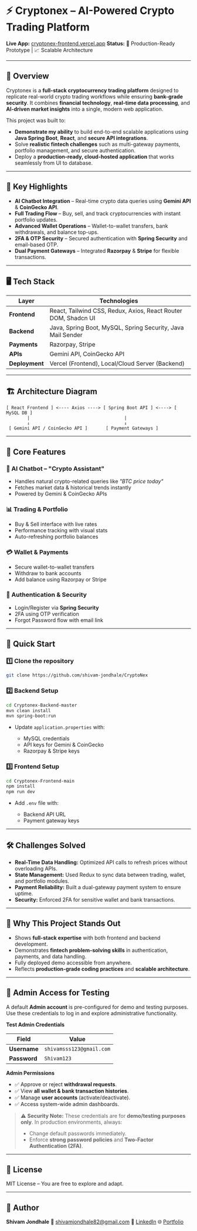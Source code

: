 # ⚡ Cryptonex – AI-Powered Crypto Trading Platform

**Live App:** [cryptonex-frontend.vercel.app](https://cryptonex-frontend.vercel.app/)
**Status:** 🚀 Production-Ready Prototype | 📈 Scalable Architecture

---

## 📝 Overview

Cryptonex is a **full-stack cryptocurrency trading platform** designed to replicate real-world crypto trading workflows while ensuring **bank-grade security**.
It combines **financial technology**, **real-time data processing**, and **AI-driven market insights** into a single, modern web application.

This project was built to:

* **Demonstrate my ability** to build end-to-end scalable applications using **Java Spring Boot**, **React**, and **secure API integrations**.
* Solve **realistic fintech challenges** such as multi-gateway payments, portfolio management, and secure authentication.
* Deploy a **production-ready, cloud-hosted application** that works seamlessly from UI to database.

---

## 🎯 Key Highlights

* **AI Chatbot Integration** – Real-time crypto data queries using **Gemini API** & **CoinGecko API**.
* **Full Trading Flow** – Buy, sell, and track cryptocurrencies with instant portfolio updates.
* **Advanced Wallet Operations** – Wallet-to-wallet transfers, bank withdrawals, and balance top-ups.
* **2FA & OTP Security** – Secured authentication with **Spring Security** and email-based OTP.
* **Dual Payment Gateways** – Integrated **Razorpay** & **Stripe** for flexible transactions.

---

## 🖥 Tech Stack

| Layer          | Technologies                                                   |
| -------------- | -------------------------------------------------------------- |
| **Frontend**   | React, Tailwind CSS, Redux, Axios, React Router DOM, Shadcn UI |
| **Backend**    | Java, Spring Boot, MySQL, Spring Security, Java Mail Sender    |
| **Payments**   | Razorpay, Stripe                                               |
| **APIs**       | Gemini API, CoinGecko API                                      |
| **Deployment** | Vercel (Frontend), Local/Cloud Server (Backend)                |

---

## 🏗 Architecture Diagram

```
[ React Frontend ] <---- Axios ----> [ Spring Boot API ] <----> [ MySQL DB ]
        |                                    |
        ↓                                    ↓
 [ Gemini API / CoinGecko API ]       [ Payment Gateways ]
```

---

## 📂 Core Features

### 💬 AI Chatbot – "Crypto Assistant"

* Handles natural crypto-related queries like *"BTC price today"*
* Fetches market data & historical trends instantly
* Powered by Gemini & CoinGecko APIs

### 📊 Trading & Portfolio

* Buy & Sell interface with live rates
* Performance tracking with visual stats
* Auto-refreshing portfolio balances

### 💳 Wallet & Payments

* Secure wallet-to-wallet transfers
* Withdraw to bank accounts
* Add balance using Razorpay or Stripe

### 🔐 Authentication & Security

* Login/Register via **Spring Security**
* 2FA using OTP verification
* Forgot Password flow with email link

---

## 🚀 Quick Start

### 1️⃣ Clone the repository

```bash
git clone https://github.com/shivam-jondhale/CryptoNex
```

### 2️⃣ Backend Setup

```bash
cd Cryptonex-Backend-master
mvn clean install
mvn spring-boot:run
```

* Update `application.properties` with:

  * MySQL credentials
  * API keys for Gemini & CoinGecko
  * Razorpay & Stripe keys

### 3️⃣ Frontend Setup

```bash
cd Cryptonex-Frontend-main
npm install
npm run dev
```

* Add `.env` file with:

  * Backend API URL
  * Payment gateway keys

---


## 🛠 Challenges Solved

* **Real-Time Data Handling:** Optimized API calls to refresh prices without overloading APIs.
* **State Management:** Used Redux to sync data between trading, wallet, and portfolio modules.
* **Payment Reliability:** Built a dual-gateway payment system to ensure uptime.
* **Security:** Enforced 2FA for sensitive wallet and bank transactions.

---

## 🎯 Why This Project Stands Out

* Shows **full-stack expertise** with both frontend and backend development.
* Demonstrates **fintech problem-solving skills** in authentication, payments, and data handling.
* Fully deployed demo accessible from anywhere.
* Reflects **production-grade coding practices** and **scalable architecture**.

---


## 👑 Admin Access for Testing

A default **Admin account** is pre-configured for demo and testing purposes.
Use these credentials to log in and explore administrative functionality.

**Test Admin Credentials**

| Field        | Value                    |
| ------------ | ------------------------ |
| **Username** | `shivamsss123@gmail.com` |
| **Password** | `Shivam123`              |

**Admin Permissions**

* ✅ Approve or reject **withdrawal requests**.
* ✅ View **all wallet & bank transaction histories**.
* ✅ Manage **user accounts** (activate/deactivate).
* ✅ Access system-wide admin dashboards.

> ⚠ **Security Note:**
> These credentials are for **demo/testing purposes only**.
> In production environments, always:
>
> * Change default passwords immediately.
> * Enforce **strong password policies** and **Two-Factor Authentication (2FA)**.

---




## 📜 License

MIT License – You are free to explore and adapt.

---

## 📢 Author

**Shivam Jondhale**
📧 [shivamjondhale82@gmail.com](mailto:shivamjondhale82@gmail.com)
💼 [LinkedIn](https://www.linkedin.com/in/shivam-jondhale-a78ba9375)
🌐 [Portfolio](https://shivam-portfolio-tan.vercel.app/)


